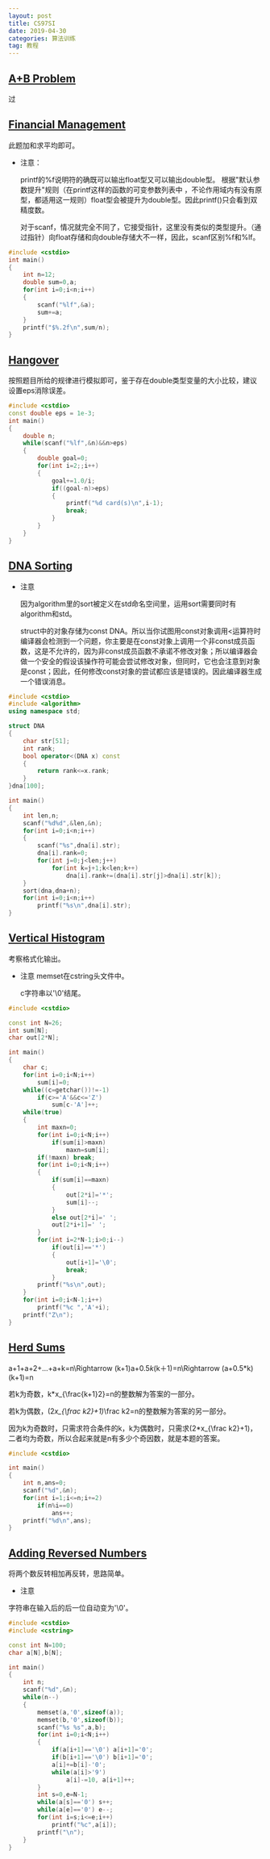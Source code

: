 ```yaml
---
layout: post
title: CS97SI
date: 2019-04-30
categories: 算法训练
tag: 教程
---
```


## [A+B Problem](http://poj.org/problem?id=1000)

过

## [Financial Management](http://poj.org/problem?id=1004)

此题加和求平均即可。

- 注意：

  printf的%f说明符的确既可以输出float型又可以输出double型。 根据"默认参数提升"规则（在printf这样的函数的可变参数列表中 ，不论作用域内有没有原型，都适用这一规则）float型会被提升为double型。因此printf()只会看到双精度数。

  对于scanf，情况就完全不同了，它接受指针，这里没有类似的类型提升。（通过指针）向float存储和向double存储大不一样，因此，scanf区别%f和%lf。

```cpp
#include <cstdio>
int main()
{
    int n=12;
    double sum=0,a;
    for(int i=0;i<n;i++)
    {
        scanf("%lf",&a);
        sum+=a;
    }
    printf("$%.2f\n",sum/n);
}
```

## [Hangover](http://poj.org/problem?id=1003)

按照题目所给的规律进行模拟即可，鉴于存在double类型变量的大小比较，建议设置eps消除误差。

```cpp
#include <cstdio>
const double eps = 1e-3;
int main()
{
    double n;
    while(scanf("%lf",&n)&&n>eps)
    {
        double goal=0;
        for(int i=2;;i++)
        {
            goal+=1.0/i;
            if((goal-n)>eps)
            {
                printf("%d card(s)\n",i-1);
                break;
            }
        }
    } 
}
```

## [DNA Sorting](http://poj.org/problem?id=1007)

- 注意
  
  因为algorithm里的sort被定义在std命名空间里，运用sort需要同时有algorithm和std。

  struct中的对象存储为const DNA。所以当你试图用const对象调用<运算符时编译器会检测到一个问题，你主要是在const对象上调用一个非const成员函数，这是不允许的，因为非const成员函数不承诺不修改对象；所以编译器会做一个安全的假设该操作符可能会尝试修改对象，但同时，它也会注意到对象是const；因此，任何修改const对象的尝试都应该是错误的。因此编译器生成一个错误消息。


```cpp
#include <cstdio>
#include <algorithm>
using namespace std;

struct DNA
{
    char str[51];
    int rank;
    bool operator<(DNA x) const
    {
        return rank<=x.rank;
    }
}dna[100];

int main()
{
    int len,n;
    scanf("%d%d",&len,&n);
    for(int i=0;i<n;i++)
    {
        scanf("%s",dna[i].str);
        dna[i].rank=0;
        for(int j=0;j<len;j++)
            for(int k=j+1;k<len;k++)
                dna[i].rank+=(dna[i].str[j]>dna[i].str[k]);
    }
    sort(dna,dna+n);
    for(int i=0;i<n;i++)
        printf("%s\n",dna[i].str);
}
```

## [Vertical Histogram](http://poj.org/problem?id=2136)

考察格式化输出。
- 注意
  memset在cstring头文件中。
  
  c字符串以'\0'结尾。
```cpp
#include <cstdio>

const int N=26;
int sum[N];
char out[2*N];

int main()
{
    char c;
    for(int i=0;i<N;i++)
        sum[i]=0;
    while((c=getchar())!=-1)
        if(c>='A'&&c<='Z')
            sum[c-'A']++;
    while(true)
    {
        int maxn=0;
        for(int i=0;i<N;i++)
            if(sum[i]>maxn)
                maxn=sum[i];
        if(!maxn) break;
        for(int i=0;i<N;i++)
        {
            if(sum[i]==maxn)
            {
                out[2*i]='*';
                sum[i]--;
            }
            else out[2*i]=' ';
            out[2*i+1]=' ';
        }
        for(int i=2*N-1;i>0;i--)
            if(out[i]=='*')
            {
                out[i+1]='\0';
                break;
            }
        printf("%s\n",out);
    }
    for(int i=0;i<N-1;i++)
        printf("%c ",'A'+i);
    printf("Z\n");
}
```

## [Herd Sums](http://poj.org/problem?id=2140)

a+1+a+2+...+a+k=n\Rightarrow (k+1)a+0.5*k*(k＋1)=n\Rightarrow (a+0.5*k)(k+1)=n

若k为奇数，k*x_{\frac{k+1}2}=n的整数解为答案的一部分。

若k为偶数，(2*x_{\frac k2}+1)*\frac k2=n的整数解为答案的另一部分。

因为k为奇数时，只需求符合条件的k，k为偶数时，只需求(2*x_{\frac k2}+1)，二者均为奇数，所以合起来就是n有多少个奇因数，就是本题的答案。


```cpp
#include <cstdio>

int main()
{
    int n,ans=0;
    scanf("%d",&n);
    for(int i=1;i<=n;i+=2)
        if(n%i==0)
            ans++;
    printf("%d\n",ans);
}
```

## [Adding Reversed Numbers](http://poj.org/problem?id=1504)

将两个数反转相加再反转，思路简单。

- 注意

字符串在输入后的后一位自动变为'\0'。

```cpp
#include <cstdio>
#include <cstring>

const int N=100;
char a[N],b[N];

int main()
{
    int n;
    scanf("%d",&n);
    while(n--)
    {
        memset(a,'0',sizeof(a));
        memset(b,'0',sizeof(b));
        scanf("%s %s",a,b);
        for(int i=0;i<N;i++)
        {
            if(a[i+1]=='\0') a[i+1]='0';
            if(b[i+1]=='\0') b[i+1]='0';
            a[i]+=b[i]-'0';
            while(a[i]>'9')
                a[i]-=10, a[i+1]++;
        }
        int s=0,e=N-1;
        while(a[s]=='0') s++;
        while(a[e]=='0') e--;
        for(int i=s;i<=e;i++)
            printf("%c",a[i]);
        printf("\n");
    }
}
```


